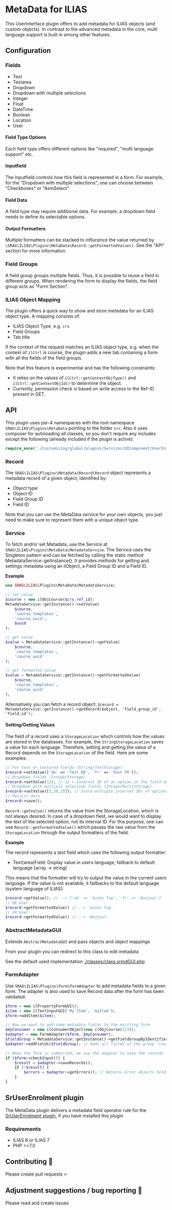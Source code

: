 # MetaData for ILIAS
This UserInterface plugin offers to add metadata for ILIAS objects (and custom objects). 
In contrast to the advanced metadata in the core, multi language support is built in among other features.

## Configuration

### Fields
* Text
* Textarea
* Dropdown
* Dropdown with multiple selections
* Integer
* Float
* DateTime
* Boolean
* Location
* User

#### Field Type Options
Each field type offers different options like "required", "multi language support" etc.

#### Inputfield
The inputfield controls how this field is represented in a form. For example, for the "Dropdown with multiple selections", one
can choose between "Checkboxes" or "AsmSelect".

#### Field Data
A field type may require additional data. For example, a dropdown field needs to define its selectable options. 

#### Output Formatters
Multiple formatters can be stacked to influcence the value returned by `\SRAG\ILIAS\Plugins\MetaData\Record::getFormattedValue()`. See the "API" section for more information.

### Field Groups

A field group groups multiple fields. Thus, it is possible to reuse a field in different groups. When rendering the form to display the fields, the field group acts as "Form Section".

### ILIAS Object Mapping

The plugin offers a quick way to show and store metadata for an ILIAS object type. A mapping consists of:

* ILIAS Object Type, e.g. `crs`
* Field Groups
* Tab title

If the context of the request matches an ILIAS object type, e.g. when the context of `ilCtrl` is course, the plugin adds a new tab containing a form with all the fields of the field groups.

Note that this feature is experimental and has the following constraints:
* It relies on the values of `ilCtrl::getContextObjType()` and `ilCtrl::getContextObjId()` to determine the object.
* Currently, permission check is based on write access to the Ref-ID present in GET.

## API
This plugin uses psr-4 namespaces with the root namespace `SRAG\ILIAS\Plugins\MetaData` pointing to the folder `src`. 
Also it uses composer for autoloading all classes, so you don't require any includes except the following (already included if the plugin is active):
```php
require_once('./Customizing/global/plugins/Services/UIComponent/UserInterfaceHook/MetaData/vendor/autoload.php');
```

### Record

The `SRAG\ILIAS\Plugins\Metadata\Record\Record` object represents a metadata record of a given object, identified by:

* Object type
* Object ID
* Field Group ID
* Field ID

Note that you can use the MetaData service for your own objects, you just need to make sure to represent them with a unique object type.

### Service

To fetch and/or set Metadata, use the Service at `SRAG\ILIAS\Plugins\MetaData\MetadataService`. The Service uses the Singleton pattern and can be fetched by calling the static method MetadataService::getInstance(). It provides methods for getting and settings metadata using an ilObject, a Field Group ID and a Field ID.

**Example**

```php
use SRAG\ILIAS\Plugins\MetaData\MetadataService;

// set value
$course = new ilObjCourse($crs_ref_id);
MetadataService::getInstance()->setValue(
    $course, 
    'course_templates', 
    'course_uuid', 
    $uuid
);

// get value
$value = MetadataService::getInstance()->getValue(
    $course, 
    'course_templates',
    'course_uuid'
);

// get formatted value
$value = MetadataService::getInstance()->getFormattedValue(
    $course, 
    'course_templates',
    'course_uuid'
);
```

Alternatively you can fetch a record object:
`$record = MetadataService::getInstance()->getRecord($object, 'field_group_id', 'field_id');`

#### Setting/Getting Values
The field of a record uses a `StorageLocation` which controls how the values are stored in the databases. For example, the
`StringStorageLocation` saves a value for each language. Therefore, setting and getting the value of a Record depends on the `StorageLocation` of the field.
Here are some examples:
```php
// For text or textarea fields (String|TextStorage):
$record->setValue(['de' => 'Text DE', 'fr' => 'Text FR']);
// Dropdown fields (IntegerStorage)
$record->setValue(12); // 12 = Internal ID of an option in the field data
// Dropdown with mutliple selection fields (IntegerMultiStorage)
$record->setValue([3,20,15]); // Store multiple internal IDs of options from the field data
// Persist data
$record->save();
```
`Record::getValue()` returns the value from the StorageLocation, which is not always desired. In case of a dropdown field, we would want to display
the text of the selected option, not its internal ID. For this purpose, one can use `Record::getFormattedValue()` which passes the raw value
from the `StorageLocation` through the output formatters of the field.

**Example**

The record represents a text field which uses the following output formatter:
 * Text(area)Field: Display value in users language, fallback to default language [array -> string]
 
 This means that the formatter will try to output the value in the current users language. If the value is not available, it fallbacks
 to the default language (system language of ILIAS):
 
```php
$record->getValue(); // --> ['de' => 'Guten Tag', 'fr' => 'Bonjour']
// DE User
$record->getFormattedValue() // --> 'Guten Tag'
// FR User
$record->getFormattedValue() // --> 'Bonjour'
```

### AbstractMetadataGUI
Extends `AbstractMetadataGUI` and pass objects and object mappings

From your plugin you can redirect to this class to edit metadata

See the default used implementation [./classes/class.srmdGUI.php](./classes/class.srmdGUI.php)

### FormAdapter

Use `SRAG\ILIAS\Plugins\Form\FormAdapter` to add metadata fields to a given form. The adapter is also used to save Record data after the form has been validated:
```php
$form = new ilPropertyFormGUI();
$item = new ilTextInputGUI('My Item', 'myItem');
$form->addItem($item);

// Now we want to add some metadata fields to the existing form
$myConsumer = new ilConsumerObject(new ilObjCourse(123));
$adapter = new FormAdapter($form, $myConsumer);
$fieldGroup = MetadataService::getInstance()->getFieldGroupByIdentifier('course_metadata');
$adapter->addFields($fieldGroup); // Adds all fields of the group 'course_metadata' to the form

// When the form is submitted, we use the adapter to save the records
if ($form->checkInput()) {
    $result = $adapter->saveRecords();
    if (!$result) {
        $errors = $adapter->getErrors(); // Returns Error objects holding the record and exception occured
    }
}
```

## SrUserEnrolment plugin
The MetaData plugin delivers a metadata field operator rule for the [SrUserEnrolment plugin](https://github.com/fluxapps/SrUserEnrolment), if you have installed this plugin

### Requirements
* ILIAS 6 or ILIAS 7
* PHP >=7.0

## Contributing :purple_heart:
Please  create pull requests :fire:


## Adjustment suggestions / bug reporting :feet:
Please read and create issues

